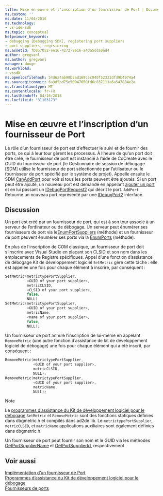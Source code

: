 ```yaml
---
title: Mise en œuvre et l’inscription d’un fournisseur de Port | Documents Microsoft
ms.custom: ''
ms.date: 11/04/2016
ms.technology:
- vs-ide-sdk
ms.topic: conceptual
helpviewer_keywords:
- debugging [Debugging SDK], registering port suppliers
- port suppliers, registering
ms.assetid: fb057052-ee16-4272-8e16-a4da5dda0ad4
author: gregvanl
ms.author: gregvanl
manager: douge
ms.workload:
- vssdk
ms.openlocfilehash: 54d6a4ab90b5ad169c5c940f52322dfd9b4974a4
ms.sourcegitcommit: 6a9d5bd75e50947659fd6c837111a6a547884e2a
ms.translationtype: MT
ms.contentlocale: fr-FR
ms.lasthandoff: 04/16/2018
ms.locfileid: "31103173"
---
```

# <a name="implementing-and-registering-a-port-supplier"></a>Mise en œuvre et l’inscription d’un fournisseur de Port
Le rôle d’un fournisseur de port est d’effectuer le suivi et de fournir des ports, ce qui à leur tour gèrent les processus. À l’heure de qu'un port doit être créé, le fournisseur de port est instancié à l’aide de CoCreate avec le GUID du fournisseur de port (le Gestionnaire de session de débogage [SDM] utilise le fournisseur de port sélectionnée par l’utilisateur ou le fournisseur de port spécifié par le système de projet). Appelle ensuite le SDM [CanAddPort](../../extensibility/debugger/reference/idebugportsupplier2-canaddport.md) pour voir si tous les ports peuvent être ajoutés. Si un port peut être ajouté, un nouveau port est demandé en appelant [ajouter un port](../../extensibility/debugger/reference/idebugportsupplier2-addport.md) et en lui passant un [IDebugPortRequest2](../../extensibility/debugger/reference/idebugportrequest2.md) qui décrit le port. `AddPort` Retourne un nouveau port représenté par une [IDebugPort2](../../extensibility/debugger/reference/idebugport2.md) interface.  
  
## <a name="discussion"></a>Discussion  
 Un port est créé par un fournisseur de port, qui est à son tour associé à un serveur de l’ordinateur ou de débogage. Un serveur peut énumérer ses fournisseurs de port via le[EnumPortSuppliers](../../extensibility/debugger/reference/idebugcoreserver2-enumportsuppliers.md) (méthode) et un fournisseur de port peuvent énumérer ses ports via la [EnumPorts](../../extensibility/debugger/reference/idebugportsupplier2-enumports.md) (méthode).  
  
 En plus de l’inscription de COM classique, un fournisseur de port doit s’inscrire avec Visual Studio en plaçant son CLSID et son nom dans les emplacements de Registre spécifiques. Appel d’une fonction d’assistance de débogage Kit de développement logiciel `SetMetric` gère cette tâche : elle est appelée une fois pour chaque élément à inscrire, par conséquent :  
  
```cpp  
SetMetric(metrictypePortSupplier,  
          <GUID of your port supplier>,  
          metricCLSID,  
          <CLSID of your port supplier>,  
          false,  
          NULL)  
SetMetric(metrictypePortSupplier,  
          <GUID of your port supplier>,  
          metricName,  
          <name of your port supplier>,  
          false,  
          NULL);  
```  
  
 Un fournisseur de port annule l’inscription de lui-même en appelant `RemoveMetric` (une autre fonction d’assistance de kit de développement logiciel de débogage) une fois pour chaque élément qui a été inscrit, par conséquent :  
  
```cpp  
RemoveMetric(metrictypePortSupplier,  
             <GUID of your port supplier>,  
             metricCLSID,  
             NULL);  
RemoveMetric(metrictypePortSupplier,  
             <GUID of your port supplier>,  
             metricName,  
             NULL);  
```  
  
> [!NOTE]
>  Le [programmes d’assistance du Kit de développement logiciel pour le débogage](../../extensibility/debugger/reference/sdk-helpers-for-debugging.md) `SetMetric` et `RemoveMetric` sont des fonctions statiques définies dans dbgmetric.h et compilés dans ad2de.lib. Le `metrictypePortSupplier`, `metricCLSID`, et `metricName` applications auxiliaires sont également définies dans dbgmetric.h.  
  
 Un fournisseur de port peut fournir son nom et le GUID via les méthodes [GetPortSupplierName](../../extensibility/debugger/reference/idebugportsupplier2-getportsuppliername.md) et [GetPortSupplierId](../../extensibility/debugger/reference/idebugportsupplier2-getportsupplierid.md), respectivement.  
  
## <a name="see-also"></a>Voir aussi  
 [Implémentation d’un fournisseur de Port](../../extensibility/debugger/implementing-a-port-supplier.md)   
 [Programmes d’assistance du Kit de développement logiciel pour le débogage](../../extensibility/debugger/reference/sdk-helpers-for-debugging.md)   
 [Fournisseurs de ports](../../extensibility/debugger/port-suppliers.md)